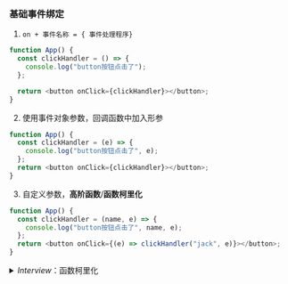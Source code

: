 ### 基础事件绑定

1. `on + 事件名称 = { 事件处理程序} `

```javascript
function App() {
  const clickHandler = () => {
    console.log("button按钮点击了");
  };

  return <button onClick={clickHandler}></button>;
}
```

2. 使用事件对象参数，回调函数中加入形参

```javascript
function App() {
  const clickHandler = (e) => {
    console.log("button按钮点击了", e);
  };
  return <button onClick={clickHandler}></button>;
}
```

3. 自定义参数，**高阶函数**/**函数柯里化**

```javascript
function App() {
  const clickHandler = (name, e) => {
    console.log("button按钮点击了", name, e);
  };
  return <button onClick={(e) => clickHandler("jack", e)}></button>;
}
```

<details>
    <summary><i>Interview</i>：函数柯里化</summary>
</details>
